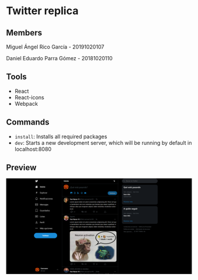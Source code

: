 # Twitter replica 
 
## Members

Miguel Ángel Rico García - 20191020107

Daniel Eduardo Parra Gómez - 20181020110

## Tools

* React
* React-icons
* Webpack

## Commands

* `install`: Installs all required packages
* `dev`: Starts a new development server, which will be running by default in localhost:8080

## Preview

![View](./assets/View.png)
